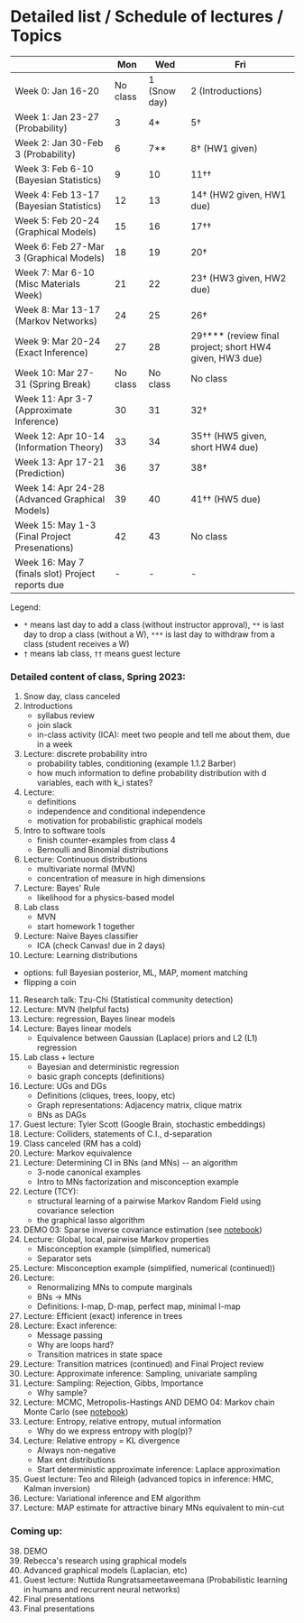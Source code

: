 # Detailed list / Schedule of lectures / Topics

| |Mon|Wed|Fri|
|-|-|-|-|
|Week 0: Jan 16-20 | No class | 1 (Snow day) | 2 (Introductions) |
|Week 1: Jan 23-27 (Probability) | 3 | 4* | 5† |
|Week 2: Jan 30-Feb 3 (Probability) | 6  | 7**  | 8† (HW1 given) |
|Week 3: Feb 6-10 (Bayesian Statistics)  | 9  | 10  | 11††  |
|Week 4: Feb 13-17 (Bayesian Statistics)  | 12  | 13  | 14† (HW2 given, HW1 due)|
|Week 5: Feb 20-24 (Graphical Models)  | 15  | 16  | 17††  |
|Week 6: Feb 27-Mar 3 (Graphical Models) | 18  | 19  |  20† |
|Week 7: Mar 6-10 (Misc Materials Week)  |  21 | 22  | 23† (HW3 given, HW2 due) |
|Week 8: Mar 13-17 (Markov Networks)  | 24  | 25  | 26†  |
|Week 9: Mar 20-24 (Exact Inference)  | 27 | 28  | 29†*** (review final project; short HW4 given, HW3 due) |
|Week 10: Mar 27-31 (Spring Break) | No class  | No class  | No class  |
|Week 11: Apr 3-7 (Approximate Inference)  | 30  | 31  | 32† |
|Week 12: Apr 10-14 (Information Theory)  | 33  |  34 | 35†† (HW5 given, short HW4 due) |
|Week 13: Apr 17-21 (Prediction)  | 36  |  37 | 38† |
|Week 14: Apr 24-28 (Advanced Graphical Models) |  39 | 40  | 41†† (HW5 due) |
|Week 15: May 1-3 (Final Project Presenations) | 42  | 43 |  No class  |
|Week 16: May 7 (finals slot) Project reports due | -  | -  |  -  |


Legend: 
* `*` means last day to add a class (without instructor approval), `**` is last day to drop a class (without a W), `***` is last day to withdraw from a class (student receives a W)  
* `†` means lab class, `††` means guest lecture

### Detailed content of class, Spring 2023:
1. Snow day, class canceled
2. Introductions
    - syllabus review
    - join slack
    - in-class activity (ICA): meet two people and tell me about them, due in a week
3. Lecture: discrete probability intro
    - probability tables, conditioning (example 1.1.2 Barber)
    - how much information to define probability distribution with d variables, each with k_i states?
4. Lecture:
   - definitions
   - independence and conditional independence
   - motivation for probabilistic graphical models
5. Intro to software tools
   - finish counter-examples from class 4
   - Bernoulli and Binomial distributions
6. Lecture: Continuous distributions
   - multivariate normal (MVN)
   - concentration of measure in high dimensions
7. Lecture: Bayes' Rule
   - likelihood for a physics-based model
8. Lab class
   - MVN
   - start homework 1 together
9. Lecture: Naive Bayes classifier
   - ICA (check Canvas! due in 2 days)
10. Lecture: Learning distributions
   - options: full Bayesian posterior, ML, MAP, moment matching
   - flipping a coin
11. Research talk: Tzu-Chi (Statistical community detection)
12. Lecture: MVN (helpful facts)
13. Lecture: regression, Bayes linear models
14. Lecture: Bayes linear models
    - Equivalence between Gaussian (Laplace) priors and L2 (L1) regression
15. Lab class + lecture
    - Bayesian and deterministic regression
    - basic graph concepts (definitions)
16. Lecture: UGs and DGs
    - Definitions (cliques, trees, loopy, etc)
    - Graph representations: Adjacency matrix, clique matrix
    - BNs as DAGs
17. Guest lecture: Tyler Scott (Google Brain, stochastic embeddings)
18. Lecture: Colliders, statements of C.I., d-separation
19. Class canceled (RM has a cold)
20. Lecture: Markov equivalence
21. Lecture: Determining CI in BNs (and MNs) -- an algorithm
    - 3-node canonical examples
    - Intro to MNs factorization and misconception example
22. Lecture (TCY): 
    - structural learning of a pairwise Markov Random Field using covariance selection
    - the graphical lasso algorithm
23. DEMO 03: Sparse inverse covariance estimation (see [notebook](../DEMOs/demo_03-sparse_inverse_covariance_estimation.ipynb))
24. Lecture: Global, local, pairwise Markov properties
    - Misconception example (simplified, numerical)
    - Separator sets
25. Lecture: Misconception example (simplified, numerical (continued))
26. Lecture:
    - Renormalizing MNs to compute marginals
    - BNs -> MNs
    - Definitions: I-map, D-map, perfect map, minimal I-map
27. Lecture: Efficient (exact) inference in trees
28. Lecture: Exact inference:
    - Message passing
    - Why are loops hard?
    - Transition matrices in state space
29. Lecture: Transition matrices (continued) and Final Project review
30. Lecture: Approximate inference: Sampling, univariate sampling
31. Lecture: Sampling: Rejection, Gibbs, Importance
    - Why sample?
32. Lecture: MCMC, Metropolis-Hastings AND DEMO 04: Markov chain Monte Carlo (see [notebook](../DEMOs/demo_04-markov_chain_monte_carlo.ipynb))
33. Lecture: Entropy, relative entropy, mutual information
    - Why do we express entropy with plog(p)?
34. Lecture: Relative entropy = KL divergence
    - Always non-negative
    - Max ent distributions
    - Start deterministic approximate inference: Laplace approximation
35. Guest lecture: Teo and Rileigh (advanced topics in inference: HMC, Kalman inversion)
36. Lecture: Variational inference and EM algorithm
37. Lecture: MAP estimate for attractive binary MNs equivalent to min-cut


### Coming up:
38. DEMO
39. Rebecca's research using graphical models
40. Advanced graphical models (Laplacian, etc)
41. Guest lecture: Nuttida Rungratsameetaweemana (Probabilistic learning in humans and recurrent neural networks)
42. Final presentations
43. Final presentations


<!-- **22.** Paper discussion -->


